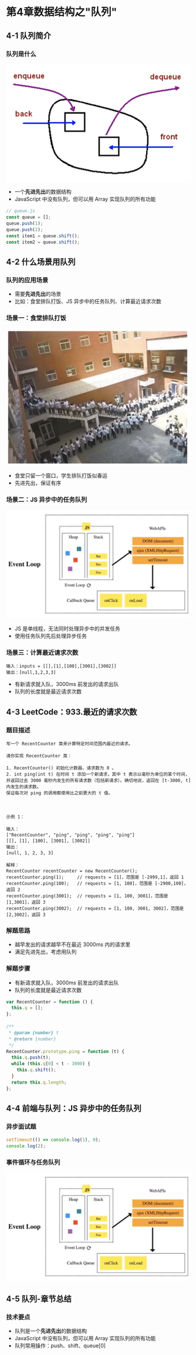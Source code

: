 # 第4章数据结构之"队列"

## 4-1 队列简介

### 队列是什么

![](队列是什么.png)

- 一个**先进先出**的数据结构
- JavaScript 中没有队列，但可以用 Array 实现队列的所有功能

```javascript
// queue.js
const queue = [];
queue.push(1);
queue.push(2);
const item1 = queue.shift();
const item2 = queue.shift();
```

## 4-2 什么场景用队列

### 队列的应用场景

- 需要**先进先出**的场景
- 比如：食堂排队打饭、JS 异步中的任务队列、计算最近请求次数

### 场景一：食堂排队打饭

![](食堂排队打饭.png)

- 食堂只留一个窗口，学生排队打饭似春运
- 先进先出，保证有序

### 场景二：JS 异步中的任务队列

![](JS异步中的任务队列.png)

- JS 是单线程，无法同时处理异步中的并发任务
- 使用任务队列先后处理异步任务

### 场景三：计算最近请求次数

```
输入：inputs = [[],[1],[100],[3001],[3002]]
输出：[null,1,2,3,3]
```

- 有新请求就入队，3000ms 前发出的请求出队
- 队列的长度就是最近请求次数

## 4-3 LeetCode：933.最近的请求次数

### 题目描述

```
写一个 RecentCounter 类来计算特定时间范围内最近的请求。

请你实现 RecentCounter 类：

1. RecentCounter() 初始化计数器，请求数为 0 。
2. int ping(int t) 在时间 t 添加一个新请求，其中 t 表示以毫秒为单位的某个时间，并返回过去 3000 毫秒内发生的所有请求数（包括新请求）。确切地说，返回在 [t-3000, t] 内发生的请求数。
保证每次对 ping 的调用都使用比之前更大的 t 值。



示例 1：

输入：
["RecentCounter", "ping", "ping", "ping", "ping"]
[[], [1], [100], [3001], [3002]]
输出：
[null, 1, 2, 3, 3]

解释：
RecentCounter recentCounter = new RecentCounter();
recentCounter.ping(1);     // requests = [1]，范围是 [-2999,1]，返回 1
recentCounter.ping(100);   // requests = [1, 100]，范围是 [-2900,100]，返回 2
recentCounter.ping(3001);  // requests = [1, 100, 3001]，范围是 [1,3001]，返回 3
recentCounter.ping(3002);  // requests = [1, 100, 3001, 3002]，范围是 [2,3002]，返回 3

```

### 解题思路

- 越早发出的请求越早不在最近 3000ms 内的请求里
- 满足先进先出，考虑用队列

### 解题步骤

- 有新请求就入队，3000ms 前发出的请求出队
- 队列的长度就是最近请求次数

```javascript
var RecentCounter = function () {
  this.q = [];
};

/**
 * @param {number} t
 * @return {number}
 */
RecentCounter.prototype.ping = function (t) {
  this.q.push(t);
  while (this.q[0] < t - 3000) {
    this.q.shift();
  }
  return this.q.length;
};
```

## 4-4 前端与队列：JS 异步中的任务队列

### 异步面试题

```javascript
setTimeout(() => console.log(1), 0);
console.log(2);
```

### 事件循环与任务队列

![](JS异步中的任务队列.png)

## 4-5 队列-章节总结

### 技术要点

- 队列是一个**先进先出**的数据结构
- JavaScript 中没有队列，但可以用 Array 实现队列的所有功能
- 队列常用操作：push、shift、queue[0]
